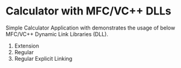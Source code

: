 # Calculator with MFC/VC++ DLLs

Simple Calculator Application with demonstrates the usage of below MFC/VC++ Dynamic Link Libraries (DLL).

1. Extension
2. Regular
3. Regular Explicit Linking 